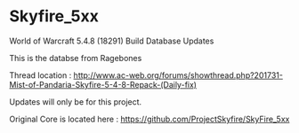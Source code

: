 Skyfire_5xx
===========

World of Warcraft 5.4.8 (18291) Build Database Updates

This is the databse from Ragebones

Thread location : http://www.ac-web.org/forums/showthread.php?201731-Mist-of-Pandaria-Skyfire-5-4-8-Repack-(Daily-fix)

Updates will only be for this project.

Original Core is located here : https://github.com/ProjectSkyfire/SkyFire_5xx
